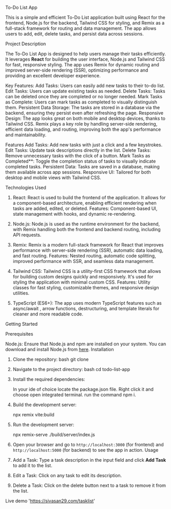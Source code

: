  To-Do List App

This is a simple and efficient To-Do List application built using React for the frontend, Node.js for the backend, Tailwind CSS for styling, and Remix as a full-stack framework for routing and data management. The app allows users to add, edit, delete tasks, and persist data across sessions.

Project Description

The To-Do List App is designed to help users manage their tasks efficiently. It leverages **React** for building the user interface, Node.js and Tailwind CSS for fast, responsive styling. The app uses Remix for dynamic routing and improved server-side rendering (SSR), optimizing performance and providing an excellent developer experience.

Key Features:
Add Tasks: Users can easily add new tasks to their to-do list.
Edit Tasks: Users can update existing tasks as needed.
Delete Tasks: Tasks can be deleted once they are completed or no longer needed.
Mark Tasks as Complete: Users can mark tasks as completed to visually distinguish them.
Persistent Data Storage: The tasks are stored in a database via the backend, ensuring they persist even after refreshing the page.
Responsive Design: The app looks great on both mobile and desktop devices, thanks to Tailwind CSS.
Remix plays a key role by handling server-side rendering, efficient data loading, and routing, improving both the app's performance and maintainability.

Features
Add Tasks: Add new tasks with just a click and a few keystrokes.
Edit Tasks: Update task descriptions directly in the list.
Delete Tasks: Remove unnecessary tasks with the click of a button.
Mark Tasks as Completed**: Toggle the completion status of tasks to visually indicate completed tasks.
Persistent Data: Tasks are saved in a database, making them available across app sessions.
Responsive UI: Tailored for both desktop and mobile views with Tailwind CSS.

Technologies Used

1. React:
   React is used to build the frontend of the application. It allows for a component-based architecture, enabling efficient rendering when tasks are added, edited, or deleted.
   Features: Component-based UI, state management with hooks, and dynamic re-rendering.

2. Node.js:
  Node.js is used as the runtime environment for the backend, with Remix handling both the frontend and backend routing, including API requests.
3. Remix:
    Remix is a modern full-stack framework for React that improves performance with server-side rendering (SSR), automatic data loading, and fast routing.
   Features: Nested routing, automatic code splitting, improved performance with SSR, and seamless data management.
 4. Tailwind CSS:
    Tailwind CSS is a utility-first CSS framework that allows for building custom designs quickly and responsively. It's used for styling the application with minimal custom CSS.
     Features: Utility classes for fast styling, customizable themes, and responsive design utilities.

8. TypeScript (ES6+):
    The app uses modern TypeScript features such as  async/await , arrow functions,  destructuring, and template literals for cleaner and more readable code.


Getting Started

Prerequisites

Node.js: Ensure that Node.js and npm are installed on your system. You can download and install Node.js from [here](https://nodejs.org/).
Installation
1. Clone the repository:
   bash
   git clone 

2. Navigate to the project directory:
   bash
   cd todo-list-app
 
3. Install the required dependencies:

   In your ide of choice locate the package.json file.
   Right click it and choose open integrated terminal.
   run the command npm i.
   
4. Build the development server:

   npx remix vite:build

5. Run the development server:

   npx remix-serve ./build/server/index.js
   
6. Open your browser and go to `http://localhost:3000` (for frontend) and `http://localhost:5000` (for backend) to see the app in action.
Usage
1. Add a Task: Type a task description in the input field and click **Add Task** to add it to the list.
2. Edit a Task: Click on any task to edit its description.
3. Delete a Task: Click on the delete button next to a task to remove it from the list.

Live demo
'https://sivasan29.com/tasklist'


